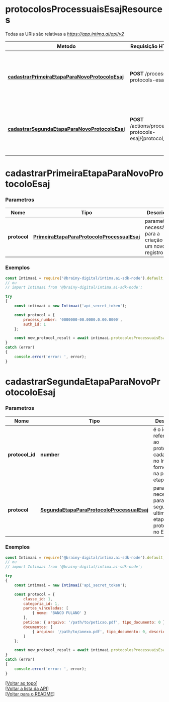 # **protocolosProcessuaisEsajResources**

Todas as URIs são relativas a *https://app.intima.ai/api/v2*

Metodo | Requisição HTTP | Descrição
------------- | ------------- | -------------
[**cadastrarPrimeiraEtapaParaNovoProtocoloEsaj**](protocolosProcessuaisEsajResources.md#cadastrarPrimeiraEtapaParaNovoProtocoloEsaj) | **POST** /process-protocols-esaj | Cadastra um novo protocolo, e coleta as informações iniciais para a primeira etapa
[**cadastrarSegundaEtapaParaNovoProtocoloEsaj**](protocolosProcessuaisEsajResources.md#cadastrarSegundaEtapaParaNovoProtocoloEsaj) | **POST** /actions/process-protocols-esaj/{protocol_id} | Finaliza o protoco, está é a segunda e ultima etapa do protocolo no ESAJ

# **cadastrarPrimeiraEtapaParaNovoProtocoloEsaj**

### Parametros

Nome | Tipo | Descrição | Notas
------------- | ------------- | ------------- | -------------
**protocol** | [**PrimeiraEtapaParaProtocoloProcessualEsaj**](../models/protocol/PrimeiraEtapaParaProtocoloProcessualEsaj.md) | parametros necessários para a criação de um novo registro | [obrigatório]

### Exemplos
```javascript
const Intimaai = require('@brainy-digital/intima.ai-sdk-node').default;
// ou
// import Intimaai from '@brainy-digital/intima.ai-sdk-node';

try
{
    const intimaai = new Intimaai('api_secret_token');

    const protocol = {
        process_number: '0000000-00.0000.0.00.0000',
        auth_id: 1
    };

    const new_protocol_result = await intimaai.protocolosProcessuaisEsajResources.cadastrarPrimeiraEtapaParaNovoProtocoloEsaj(protocol);
}
catch (error)
{
    console.error('error: ', error);
}
```

# **cadastrarSegundaEtapaParaNovoProtocoloEsaj**

### Parametros

Nome | Tipo | Descrição | Notas
------------- | ------------- | ------------- | -------------
**protocol_id** | **number**| é o id referente ao protocolo cadastrado no Intima.ai, fornecido na primeira etapa | [obrigatório]
**protocol** | [**SegundaEtapaParaProtocoloProcessualEsaj**](../models/protocol/SegundaEtapaParaProtocoloProcessualEsaj.md) | parametros necessários para a segunda e ultima etapa do protocolo no ESAJ | [obrigatório]

### Exemplos
```javascript
const Intimaai = require('@brainy-digital/intima.ai-sdk-node').default;
// ou
// import Intimaai from '@brainy-digital/intima.ai-sdk-node';

try
{
    const intimaai = new Intimaai('api_secret_token');

    const protocol = {
        classe_id: 1,
        categoria_id: 1,
        partes_vinculadas: [
            { nome: 'BANCO FULANO' }
        ],
        peticao: { arquivo: '/path/to/peticao.pdf', tipo_documento: 0 },
        documentos: [
            { arquivo: '/path/to/anexo.pdf', tipo_documento: 0, descricao_documento: 'anexo', order: 1 }
        ]
    };

    const new_protocol_result = await intimaai.protocolosProcessuaisEsajResources.cadastrarSegundaEtapaParaNovoProtocoloEsaj(53, protocol);
}
catch (error)
{
    console.error('error: ', error);
}
```

[[Voltar ao topo]](#)        
[[Voltar a lista da API]](../../README.md#Documentação-para-os-Endpoints-da-API)    
[[Voltar para o README]](../../README.md#Intima.ai---SDK-NodeJS)

